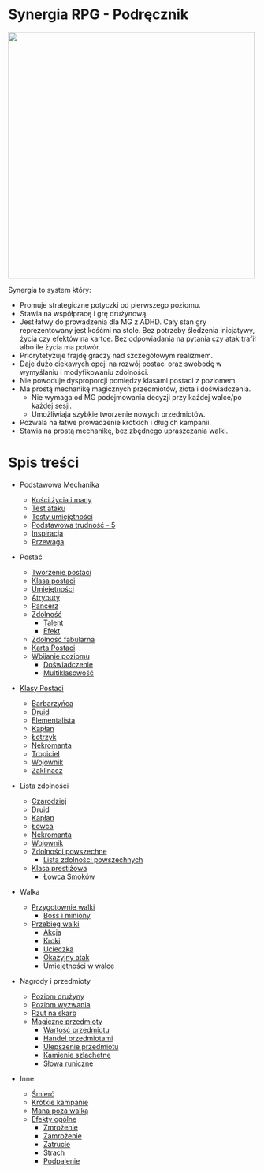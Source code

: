 # Synergia RPG - Podręcznik

<img src="https://user-images.githubusercontent.com/1104186/257311581-4a8a3447-215b-4dda-b081-844ace674cfb.jpg"  width="500">


Synergia to system który:
* Promuje strategiczne potyczki od pierwszego poziomu.
* Stawia na współpracę i grę drużynową.
* Jest łatwy do prowadzenia dla MG z ADHD. Cały stan gry reprezentowany jest kośćmi na stole. Bez potrzeby śledzenia inicjatywy, życia czy efektów na kartce. Bez odpowiadania na pytania czy atak trafił albo ile życia ma potwór.
* Priorytetyzuje frajdę graczy nad szczegółowym realizmem.
* Daje dużo ciekawych opcji na rozwój postaci oraz swobodę w wymyślaniu i modyfikowaniu zdolności.
* Nie powoduje dysproporcji pomiędzy klasami postaci z poziomem.
* Ma prostą mechanikę magicznych przedmiotów, złota i doświadczenia.
  * Nie wymaga od MG podejmowania decyzji przy każdej walce/po każdej sesji.
  * Umożliwiaja szybkie tworzenie nowych przedmiotów.
* Pozwala na łatwe prowadzenie krótkich i długich kampanii.
* Stawia na prostą mechanikę, bez zbędnego upraszczania walki.

# Spis treści

* Podstawowa Mechanika
  * [Kości życia i many](docs/kosci-zycia-i-many.md)
  * [Test ataku](docs/test-ataku.md)
  * [Testy umiejętności](docs/testy-umiejetnosci.md)
  * [Podstawowa trudność - 5](docs/podstawowa-trudnosc.md)
  * [Inspiracja](docs/inspiracja.md)
  * [Przewaga](docs/przewaga.md)

* Postać
  * [Tworzenie postaci](docs/tworzenie-postaci.md)
  * [Klasa postaci](docs/klasy-postaci.md)
  * [Umiejętności](docs/umiejetnosci.md)
  * [Atrybuty](docs/atrybuty.md)
  * [Pancerz](docs/pancerz.md)
  * [Zdolność](docs/zdolnosc.md)
    * [Talent](docs/talent.md)
    * [Efekt](docs/efekt.md)
  * [Zdolność fabularna](docs/zdolnosc-fabularna.md)
  * [Karta Postaci](docs/karta-postaci.md)
  * [Wbijanie poziomu](docs/levelowanie-postaci.md)
    * [Doświadczenie](docs/doswiadczenie.md)
    * [Multiklasowość](docs/multiklasowosc.md)

* [Klasy Postaci](docs/klasy/klasy.md)
  * [Barbarzyńca](docs/klasy/barbarzynca/barbarzynca.md)
  * [Druid](docs/klasy/druid/druid.md)
  * [Elementalista](docs/klasy/elementalista/elementalista.md)
  * [Kapłan](docs/klasy/kaplan/kaplan.md)
  * [Łotrzyk](docs/klasy/lotrzyk/lotrzyk.md)
  * [Nekromanta](docs/klasy/nekromanta/nekromanta.md)
  * [Tropiciel](docs/klasy/tropiciel/tropiciel.md)
  * [Wojownik](docs/klasy/wojownik/wojownik.md)
  * [Zaklinacz](docs/klasy/zaklinacz/zaklinacz.md)


* Lista zdolności
  * [Czarodziej](docs/lista-czarodziej.md)
  * [Druid](docs/lista-druid.md)
  * [Kapłan](docs/lista-kaplan.md)
  * [Łowca](docs/lista-lowca.md)
  * [Nekromanta](docs/lista-nekromanta.md)
  * [Wojownik](docs/lista-wojownik.md)
  * [Zdolności powszechne](docs/zdolnosci-powszechne.md)
    * [Lista zdolności powszechnych](docs/lista-powszechne.md)
  * [Klasa prestiżowa](docs/klasy-prestizowe.md)
    * [Łowca Smoków](docs/lista-prestizowa-lowca-smokow.md)

* Walka
  * [Przygotownie walki](docs/przygotowanie-walki.md)
    * [Boss i miniony](docs/boss-i-miniony.md)
  * [Przebieg walki](docs/przebieg-walki.md)
    * [Akcja](docs/akcja.md)
    * [Kroki](docs/kroki.md)
    * [Ucieczka](docs/ucieczka.md)
    * [Okazyjny atak](docs/okazyjny-atak.md)
    * [Umiejętności w walce](docs/umiejetnosci-w-walce.md)

* Nagrody i przedmioty
  * [Poziom drużyny](docs/poziom-druzyny.md)
  * [Poziom wyzwania](docs/poziom-wyzwania.md)
  * [Rzut na skarb](docs/rzut-na-skarb.md)
  * [Magiczne przedmioty](docs/magiczne-przedmioty.md)
    * [Wartość przedmiotu](docs/wartosc-przedmiotu.md)
    * [Handel przedmiotami](docs/handel-przedmiotami.md)
    * [Ulepszenie przedmiotu](docs/ulepszenie-przedmiotu.md)
    * [Kamienie szlachetne](docs/kamienie-szlachetne.md)
    * [Słowa runiczne](docs/slowa-runiczne.md)

* Inne
  * [Śmierć](docs/smierc.md)
  * [Krótkie kampanie](docs/krotkie-kampanie.md)
  * [Mana poza walką](docs/mana-poza-walka.md)
  * [Efekty ogólne](docs/efekt.md)
    * [Zmrożenie](docs/docs/efekty/zmrozenie.md)
    * [Zamrożenie](docs/docs/efekty/zamrozenie.md)
    * [Zatrucie](docs/docs/efekty/zatrucie.md)
    * [Strach](docs/docs/efekty/strach.md)
    * [Podpalenie](docs/docs/efekty/podpalenie.md)
